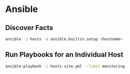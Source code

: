 # Ansible

## Discover Facts

```sh
ansible -i hosts -m ansible.builtin.setup <hostname>
```

## Run Playbooks for an Individual Host

```sh
ansible-playbook -i hosts site.yml --limit monitoring
```
